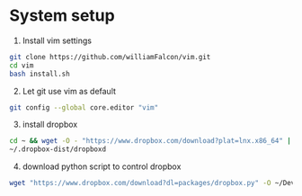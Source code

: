 # System setup
1. Install vim settings    
```bash.sh
git clone https://github.com/williamFalcon/vim.git
cd vim
bash install.sh 
```
    
2. Let git use vim as default    
```bash    
git config --global core.editor "vim"    
```    

3. install dropbox   
```bash
cd ~ && wget -O - "https://www.dropbox.com/download?plat=lnx.x86_64" | tar xzf -
~/.dropbox-dist/dropboxd
```   
4. download python script to control dropbox   
```bash   
wget "https://www.dropbox.com/download?dl=packages/dropbox.py" -O ~/Developer/utils/dropbox.py
```   

